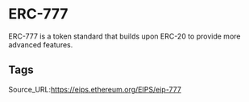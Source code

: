 # ERC-777
ERC-777 is a token standard that builds upon ERC-20 to provide more advanced features.
## Tags
Source_URL:https://eips.ethereum.org/EIPS/eip-777
